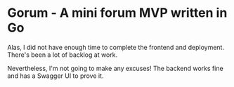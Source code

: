 # Gorum - A mini forum MVP written in Go

Alas, I did not have enough time to complete the frontend and deployment. There's been a lot of backlog at work.

Nevertheless, I'm not going to make any excuses! The backend works fine and has a Swagger UI to prove it.


